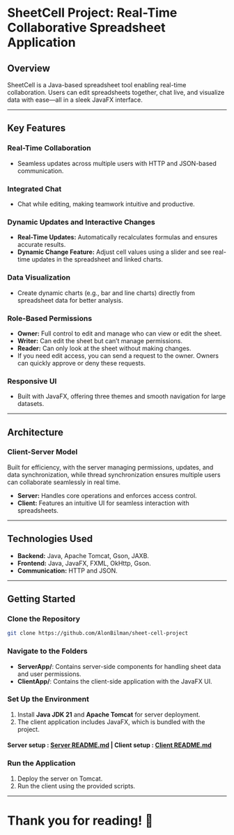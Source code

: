 
# SheetCell Project: Real-Time Collaborative Spreadsheet Application

## Overview
SheetCell is a Java-based spreadsheet tool enabling real-time collaboration. 
Users can edit spreadsheets together, chat live, and visualize data with ease—all in a sleek JavaFX interface.

---

## Key Features
### Real-Time Collaboration
- Seamless updates across multiple users with HTTP and JSON-based communication.

### Integrated Chat
- Chat while editing, making teamwork intuitive and productive.

### Dynamic Updates and Interactive Changes
- **Real-Time Updates:** Automatically recalculates formulas and ensures accurate results.
- **Dynamic Change Feature:** Adjust cell values using a slider and see real-time updates in the spreadsheet and linked charts.

### Data Visualization
- Create dynamic charts (e.g., bar and line charts) directly from spreadsheet data for better analysis.

### Role-Based Permissions
- **Owner:** Full control to edit and manage who can view or edit the sheet.
- **Writer:** Can edit the sheet but can’t manage permissions.
- **Reader:** Can only look at the sheet without making changes.
- If you need edit access, you can send a request to the owner. Owners can quickly approve or deny these requests.

### Responsive UI
- Built with JavaFX, offering three themes and smooth navigation for large datasets.

---

## Architecture
### Client-Server Model
Built for efficiency, with the server managing permissions, updates, and data synchronization, while thread synchronization ensures multiple users can collaborate seamlessly in real time.
- **Server:** Handles core operations and enforces access control.
- **Client:** Features an intuitive UI for seamless interaction with spreadsheets.

---

## Technologies Used
- **Backend:** Java, Apache Tomcat, Gson, JAXB.
- **Frontend:** Java, JavaFX, FXML, OkHttp, Gson.
- **Communication:** HTTP and JSON.

---

## Getting Started

### Clone the Repository
```bash
git clone https://github.com/AlonBilman/sheet-cell-project
```

### Navigate to the Folders
- **ServerApp/**: Contains server-side components for handling sheet data and user permissions.
- **ClientApp/**: Contains the client-side application with the JavaFX UI.

### Set Up the Environment
1. Install **Java JDK 21** and **Apache Tomcat** for server deployment.
2. The client application includes JavaFX, which is bundled with the project.

#### Server setup : [Server README.md](https://github.com/AlonBilman/sheet-cell-project/tree/master/ServerApp)  | Client setup : [Client README.md](https://github.com/AlonBilman/sheet-cell-project/tree/master/ClientApp)

### Run the Application
1. Deploy the server on Tomcat.
2. Run the client using the provided scripts.

---

# Thank you for reading! 🎉
